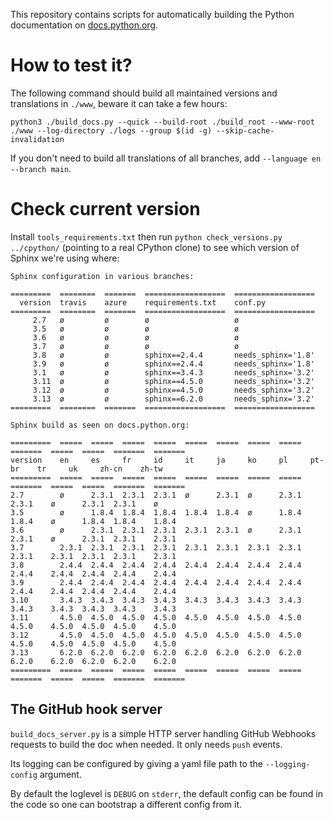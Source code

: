This repository contains scripts for automatically building the Python
documentation on [docs.python.org](https://docs.python.org).


# How to test it?

The following command should build all maintained versions and
translations in `./www`, beware it can take a few hours:

```shell
python3 ./build_docs.py --quick --build-root ./build_root --www-root ./www --log-directory ./logs --group $(id -g) --skip-cache-invalidation
```

If you don't need to build all translations of all branches, add
`--language en --branch main`.


# Check current version

Install `tools_requirements.txt` then run `python check_versions.py
../cpython/` (pointing to a real CPython clone) to see which version
of Sphinx we're using where:

    Sphinx configuration in various branches:

    =========  ========  =======  ==================  ==================
      version  travis    azure    requirements.txt    conf.py
    =========  ========  =======  ==================  ==================
         2.7   ø         ø        ø                   ø
         3.5   ø         ø        ø                   ø
         3.6   ø         ø        ø                   ø
         3.7   ø         ø        ø                   ø
         3.8   ø         ø        sphinx==2.4.4       needs_sphinx='1.8'
         3.9   ø         ø        sphinx==2.4.4       needs_sphinx='1.8'
         3.1   ø         ø        sphinx==3.4.3       needs_sphinx='3.2'
         3.11  ø         ø        sphinx==4.5.0       needs_sphinx='3.2'
         3.12  ø         ø        sphinx==4.5.0       needs_sphinx='3.2'
         3.13  ø         ø        sphinx==6.2.0       needs_sphinx='3.2'
    =========  ========  =======  ==================  ==================

    Sphinx build as seen on docs.python.org:

    =========  =====  =====  =====  =====  =====  =====  =====  =====  =======  =====  =====  =======  =======
    version    en     es     fr     id     it     ja     ko     pl     pt-br    tr     uk     zh-cn    zh-tw
    =========  =====  =====  =====  =====  =====  =====  =====  =====  =======  =====  =====  =======  =======
    2.7        ø      2.3.1  2.3.1  2.3.1  ø      2.3.1  ø      2.3.1  2.3.1    ø      2.3.1  2.3.1    ø
    3.5        ø      1.8.4  1.8.4  1.8.4  1.8.4  1.8.4  ø      1.8.4  1.8.4    ø      1.8.4  1.8.4    1.8.4
    3.6        ø      2.3.1  2.3.1  2.3.1  2.3.1  2.3.1  ø      2.3.1  2.3.1    ø      2.3.1  2.3.1    2.3.1
    3.7        2.3.1  2.3.1  2.3.1  2.3.1  2.3.1  2.3.1  2.3.1  2.3.1  2.3.1    2.3.1  2.3.1  2.3.1    2.3.1
    3.8        2.4.4  2.4.4  2.4.4  2.4.4  2.4.4  2.4.4  2.4.4  2.4.4  2.4.4    2.4.4  2.4.4  2.4.4    2.4.4
    3.9        2.4.4  2.4.4  2.4.4  2.4.4  2.4.4  2.4.4  2.4.4  2.4.4  2.4.4    2.4.4  2.4.4  2.4.4    2.4.4
    3.10       3.4.3  3.4.3  3.4.3  3.4.3  3.4.3  3.4.3  3.4.3  3.4.3  3.4.3    3.4.3  3.4.3  3.4.3    3.4.3
    3.11       4.5.0  4.5.0  4.5.0  4.5.0  4.5.0  4.5.0  4.5.0  4.5.0  4.5.0    4.5.0  4.5.0  4.5.0    4.5.0
    3.12       4.5.0  4.5.0  4.5.0  4.5.0  4.5.0  4.5.0  4.5.0  4.5.0  4.5.0    4.5.0  4.5.0  4.5.0    4.5.0
    3.13       6.2.0  6.2.0  6.2.0  6.2.0  6.2.0  6.2.0  6.2.0  6.2.0  6.2.0    6.2.0  6.2.0  6.2.0    6.2.0
    =========  =====  =====  =====  =====  =====  =====  =====  =====  =======  =====  =====  =======  =======

## The GitHub hook server

`build_docs_server.py` is a simple HTTP server handling GitHub Webhooks
requests to build the doc when needed. It only needs `push` events.

Its logging can be configured by giving a yaml file path to the
`--logging-config` argument.

By default the loglevel is `DEBUG` on `stderr`, the default config can
be found in the code so one can bootstrap a different config from it.
